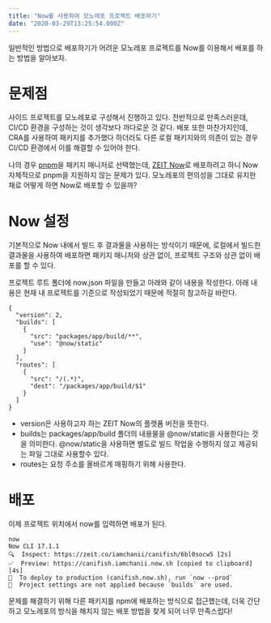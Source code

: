```yaml
---
title: "Now를 사용하여 모노레포 프로젝트 배포하기"
date: "2020-03-29T13:25:54.000Z"
---
```


일반적인 방법으로 배포하기가 어려운 모노레포 프로젝트를 Now를 이용해서 배포를 하는 방법을 알아보자.

# 문제점

사이드 프로젝트를 모노레포로 구성해서 진행하고 있다. 전반적으로 만족스러운데, CI/CD 환경을 구성하는 것이 생각보다 까다로운 것 같다. 배포 또한 마찬가지인데, CRA를 사용하여 패키지를 추가했다 하더라도 다른 로컬 패키지와의 의존이 있는 경우 CI/CD 환경에서 이를 해결할 수 있어야 한다.

나의 경우 [pnpm](https://pnpm.js.org/)을 패키지 매니저로 선택했는데, [ZEIT Now](https://zeit.co/home)로 배포하려고 하니 Now 자체적으로 pnpm을 지원하지 않는 문제가 있다. 모노레포의 편의성을 그대로 유지한 채로 어떻게 하면 Now로 배포할 수 있을까?

# Now 설정

기본적으로 Now 내에서 빌드 후 결과물을 사용하는 방식이기 때문에, 로컬에서 빌드한 결과물을 사용하여 배포하면 패키지 매니저와 상관 없이, 프로젝트 구조와 상관 없이 배포를 할 수 있다.

프로젝트 루트 폴더에 now.json 파일을 만들고 아래와 같이 내용을 작성한다. 아래 내용은 현재 내 프로젝트를 기준으로 작성되었기 때문에 적절히 참고하길 바란다.

```
{
  "version": 2,
  "builds": [
    {
      "src": "packages/app/build/**",
      "use": "@now/static"
    }
  ],
  "routes": [
    {
      "src": "/(.*)",
      "dest": "/packages/app/build/$1"
    }
  ]
}
```

- version은 사용하고자 하는 ZEIT Now의 플랫폼 버전을 뜻한다.
- builds는 packages/app/build 폴더의 내용물을 @now/static을 사용한다는 것을 의미한다. @now/static을 사용하면 별도로 빌드 작업을 수행하지 않고 제공되는 파일 그대로 사용할수 있다.
- routes는 요청 주소를 올바르게 매핑하기 위해 사용한다.

# 배포

이제 프로젝트 위치에서 now를 입력하면 배포가 된다.

```
now
Now CLI 17.1.1
🔍  Inspect: https://zeit.co/iamchanii/canifish/6bl0socw5 [2s]
✅  Preview: https://canifish.iamchanii.now.sh [copied to clipboard] [4s]
📝  To deploy to production (canifish.now.sh), run `now --prod`
📝  Project settings are not applied because `builds` are used.
```

문제를 해결하기 위해 다른 패키지를 npm에 배포하는 방식으로 접근했는데, 더욱 간단하고 모노레포의 방식을 해치지 않는 배포 방법을 찾게 되어 너무 만족스럽다!
